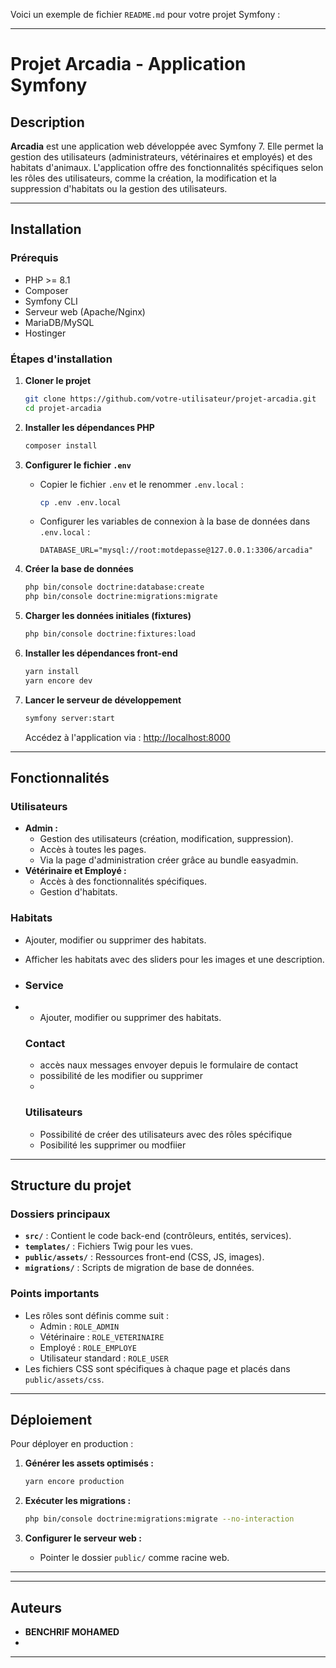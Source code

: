 Voici un exemple de fichier `README.md` pour votre projet Symfony : 

---

# Projet Arcadia - Application Symfony

## Description
**Arcadia** est une application web développée avec Symfony 7. Elle permet la gestion des utilisateurs (administrateurs, vétérinaires et employés) et des habitats d'animaux.
L'application offre des fonctionnalités spécifiques selon les rôles des utilisateurs, comme la création, la modification et la suppression d'habitats ou la gestion des utilisateurs.

---

## Installation

### Prérequis
- PHP >= 8.1
- Composer
- Symfony CLI
- Serveur web (Apache/Nginx)
- MariaDB/MySQL
- Hostinger
### Étapes d'installation

1. **Cloner le projet**
   ```bash
   git clone https://github.com/votre-utilisateur/projet-arcadia.git
   cd projet-arcadia
   ```

2. **Installer les dépendances PHP**
   ```bash
   composer install
   ```

3. **Configurer le fichier `.env`**
   - Copier le fichier `.env` et le renommer `.env.local` :
     ```bash
     cp .env .env.local
     ```
   - Configurer les variables de connexion à la base de données dans `.env.local` :
     ```env
     DATABASE_URL="mysql://root:motdepasse@127.0.0.1:3306/arcadia"
     ```

4. **Créer la base de données**
   ```bash
   php bin/console doctrine:database:create
   php bin/console doctrine:migrations:migrate
   ```

5. **Charger les données initiales (fixtures)**
   ```bash
   php bin/console doctrine:fixtures:load
   ```

6. **Installer les dépendances front-end**
   ```bash
   yarn install
   yarn encore dev
   ```

7. **Lancer le serveur de développement**
   ```bash
   symfony server:start
   ```
   Accédez à l'application via : [http://localhost:8000](http://localhost:8000)

---

## Fonctionnalités

### Utilisateurs
- **Admin :**
  - Gestion des utilisateurs (création, modification, suppression).
  - Accès à toutes les pages.
  - Via la page d'administration créer grâce au bundle easyadmin.
- **Vétérinaire et Employé :**
  - Accès à des fonctionnalités spécifiques.
  - Gestion d'habitats.

### Habitats
- Ajouter, modifier ou supprimer des habitats.
- Afficher les habitats avec des sliders pour les images et une description.

- ### Service
- - Ajouter, modifier ou supprimer des habitats.
 
  ### Contact

  - accès naux messages envoyer depuis le formulaire de contact
  - possibilité de les modifier ou supprimer
  - 
   ### Utilisateurs
  - Possibilité de créer des utilisateurs avec des rôles spécifique
  - Posibilité les supprimer ou modfiier

    
  

---

## Structure du projet

### Dossiers principaux
- **`src/`** : Contient le code back-end (contrôleurs, entités, services).
- **`templates/`** : Fichiers Twig pour les vues.
- **`public/assets/`** : Ressources front-end (CSS, JS, images).
- **`migrations/`** : Scripts de migration de base de données.

### Points importants
- Les rôles sont définis comme suit :
  - Admin : `ROLE_ADMIN`
  - Vétérinaire : `ROLE_VETERINAIRE`
  - Employé : `ROLE_EMPLOYE`
  - Utilisateur standard : `ROLE_USER`
- Les fichiers CSS sont spécifiques à chaque page et placés dans `public/assets/css`.

---

## Déploiement
Pour déployer en production :
1. **Générer les assets optimisés :**
   ```bash
   yarn encore production
   ```

2. **Exécuter les migrations :**
   ```bash
   php bin/console doctrine:migrations:migrate --no-interaction
   ```

3. **Configurer le serveur web :**
   - Pointer le dossier `public/` comme racine web.

---


---

## Auteurs
- **BENCHRIF MOHAMED**
-

---
